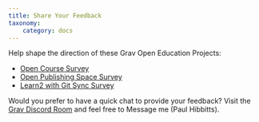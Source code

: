 ```yaml
---
title: Share Your Feedback
taxonomy:
    category: docs
---
```


Help shape the direction of these Grav Open Education Projects:

* [Open Course Survey](https://goo.gl/forms/oSZlfsSi71JB5U8L2)
* [Open Publishing Space Survey](https://goo.gl/forms/WtGdm1UFJ7BJj1N53)
* [Learn2 with Git Sync Survey](https://goo.gl/forms/ywKK8XqBJ5HZ0lCv2)

Would you prefer to have a quick chat to provide your feedback? Visit the [Grav Discord Room](https://discord.gg/NS6Y3K2) and feel free to Message me (Paul Hibbitts).
